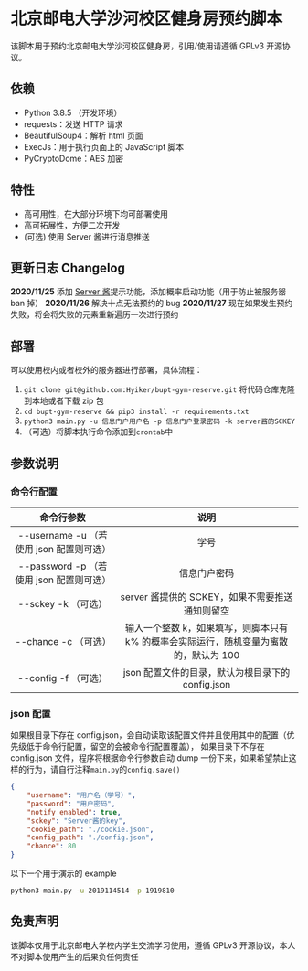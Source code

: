 # 北京邮电大学沙河校区健身房预约脚本

该脚本用于预约北京邮电大学沙河校区健身房，引用/使用请遵循 GPLv3 开源协议。

## 依赖

-   Python 3.8.5 （开发环境）
-   requests：发送 HTTP 请求
-   BeautifulSoup4：解析 html 页面
-   ExecJs：用于执行页面上的 JavaScript 脚本
-   PyCryptoDome：AES 加密

## 特性

-   高可用性，在大部分环境下均可部署使用
-   高可拓展性，方便二次开发
-   (可选) 使用 Server 酱进行消息推送

## 更新日志 Changelog

**2020/11/25** 添加 [Server 酱](http://sc.ftqq.com/3.version)提示功能，添加概率启动功能（用于防止被服务器 ban 掉）
**2020/11/26** 解决十点无法预约的 bug
**2020/11/27** 现在如果发生预约失败，将会将失败的元素重新遍历一次进行预约

## 部署

可以使用校内或者校外的服务器进行部署，具体流程：

1. `git clone git@github.com:Hyiker/bupt-gym-reserve.git` 将代码仓库克隆到本地或者下载 zip 包
2. `cd bupt-gym-reserve && pip3 install -r requirements.txt`
3. `python3 main.py -u 信息门户用户名 -p 信息门户登录密码 -k server酱的SCKEY`
4. （可选）将脚本执行命令添加到`crontab`中

## 参数说明

### 命令行配置

|                命令行参数                |                                          说明                                          |
| :--------------------------------------: | :------------------------------------------------------------------------------------: |
| --username -u （若使用 json 配置则可选） |                                          学号                                          |
| --password -p （若使用 json 配置则可选） |                                      信息门户密码                                      |
|           --sckey -k （可选）            |                    server 酱提供的 SCKEY，如果不需要推送通知则留空                     |
|           --chance -c （可选）           | 输入一个整数 k，如果填写，则脚本只有 k% 的概率会实际运行，随机变量为离散的，默认为 100 |
|           --config -f （可选）           |                   json 配置文件的目录，默认为根目录下的 config.json                    |

### json 配置

如果根目录下存在 config.json，会自动读取该配置文件并且使用其中的配置（优先级低于命令行配置，留空的会被命令行配置覆盖），
如果目录下不存在 config.json 文件，程序将根据命令行参数自动 dump 一份下来，如果希望禁止这样的行为，请自行注释`main.py`的`config.save()`

```json
{
    "username": "用户名（学号）",
    "password": "用户密码",
    "notify_enabled": true,
    "sckey": "Server酱的key",
    "cookie_path": "./cookie.json",
    "config_path": "./config.json",
    "chance": 80
}
```

以下一个用于演示的 example

```bash
python3 main.py -u 2019114514 -p 1919810
```

## 免责声明

该脚本仅用于北京邮电大学校内学生交流学习使用，遵循 GPLv3 开源协议，本人不对脚本使用产生的后果负任何责任
